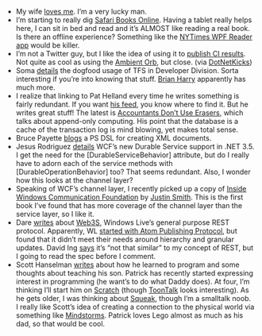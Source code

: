 -   My wife [loves
    me](http://techiewife.spaces.live.com/Blog/cns!3DAECC033B88329C!761.entry).
    I’m a very lucky man.
-   I’m starting to really dig [Safari Books
    Online](http://www.safaribooksonline.com/). Having a tablet really
    helps here, I can sit in bed and read and it’s ALMOST like reading a
    real book. Is there an offline experience? Something like the
    [NYTimes WPF Reader
    app](http://www.hanselman.com/blog/NYTimesReaderWPFsFirstKillerApp.aspx)
    would be killer.
-   I’m not a Twitter guy, but I like the idea of using it to [publish
    CI
    results](http://thomasfreudenberg.com/blog/archive/2007/06/17/twitter-publisher-for-cruisecontrol-net.aspx).
    Not quite as cool as using the [Ambient
    Orb](http://blogs.msdn.com/mswanson/articles/169058.aspx), but
    close. (via
    [DotNetKicks](http://www.dotnetkicks.com/opensource/Twitter_Publisher_for_CruiseControl_NET))
-   Soma
    [details](http://blogs.msdn.com/somasegar/archive/2007/06/18/so-what-does-microsoft-use-for-software-development.aspx)
    the dogfood usage of TFS in Developer Division. Sorta interesting if
    you’re into knowing that stuff. [Brian
    Harry](http://blogs.msdn.com/bharry/) apparently has much more.
-   I realize that linking to Pat Helland every time he writes something
    is fairly redundant. If you want [his
    feed](http://blogs.msdn.com/pathelland/rss.xml), you know where to
    find it. But he writes great stuff! The latest is [Accountants Don’t
    Use
    Erasers](http://blogs.msdn.com/pathelland/archive/2007/06/14/accountants-don-t-use-erasers.aspx),
    which talks about append-only computing. His point that the database
    is a cache of the transaction log is mind blowing, yet makes total
    sense.
-   Bruce Payette
    [blogs](http://blogs.msdn.com/powershell/archive/2007/06/18/using-a-dsl-to-generate-xml-in-powershell.aspx)
    a PS DSL for creating XML documents.
-   Jesus Rodriguez
    [details](http://weblogs.asp.net/gsusx/archive/2007/06/14/orcas-durable-services.aspx)
    WCF’s new Durable Service support in .NET 3.5. I get the need for
    the [DurableServiceBehavior] attribute, but do I really have to
    adorn each of the service methods with [DurableOperationBehavior]
    too? That seems redundant. Also, I wonder how this looks at the
    channel layer?
-   Speaking of WCF’s channel layer, I recently picked up a copy of
    [Inside Windows Communication
    Foundation](http://www.microsoft.com/mspress/books/9610.aspx) by
    [Justin
    Smith](http://www.wintellect.com/cs/blogs/jsmith/default.aspx). This
    is the first book I’ve found that has more coverage of the channel
    layer than the service layer, so I like it.
-   Dare
    [writes](http://www.25hoursaday.com/weblog/2007/06/16/Web3SARESTfulProtocolForAccessingWindowsLiveServices.aspx)
    about [Web3S](http://dev.live.com/livedata/web3s.htm), Windows
    Live’s general purpose REST protocol. Apparently, WL [started with
    Atom Publishing Protocol](http://www.goland.org/appanddare/), but
    found that it didn’t meet their needs around hierarchy and granular
    updates. David Ing
    [says](http://www.from9till2.com/PermaLink.aspx?guid=6fbc1aec-8096-4e21-a015-12ede6fc9646)
    it’s “not that similar” to my concept of REST, but I going to read
    the spec before I comment.
-   Scott Hanselman
    [writes](http://www.hanselman.com/blog/TeachingChildrenAndKidsToProgramTheOldSchoolWay.aspx)
    about how he learned to program and some thoughts about teaching his
    son. Patrick has recently started expressing interest in programming
    (he want’s to do what Daddy does). At four, I’m thinking I’ll start
    him on [Scratch](http://llk.media.mit.edu/projects.php?id=783)
    (though [ToonTalk](http://www.toontalk.com/) looks interesting). As
    he gets older, I was thinking about
    [Squeak](http://www.squeak.org/), though I’m a smalltalk noob. I
    really like Scott’s idea of creating a connection to the physical
    world via something like [Mindstorms](http://mindstorms.lego.com/).
    Patrick loves Lego almost as much as his dad, so that would be cool.

